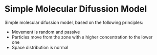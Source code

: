 # Simple Molecular Difussion Model

Simple molecular difussion model, based on the following principles:
- Movement is random and passive
- Particles move from the zone with a higher concentration to the lower one
- Space distribution is normal
